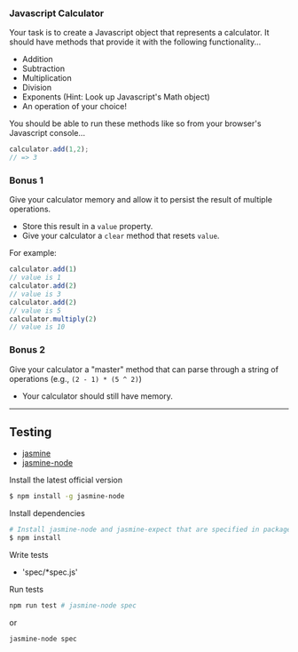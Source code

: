 ### Javascript Calculator

Your task is to create a Javascript object that represents a calculator. It should have methods that provide it with the following functionality...
* Addition
* Subtraction
* Multiplication
* Division
* Exponents (Hint: Look up Javascript's Math object)
* An operation of your choice!

You should be able to run these methods like so from your browser's Javascript console...
```js
calculator.add(1,2);
// => 3
```

### Bonus 1

Give your calculator memory and allow it to persist the result of multiple operations.
* Store this result in a `value` property.
* Give your calculator a `clear` method that resets `value`.

For example:

```js
calculator.add(1)
// value is 1
calculator.add(2)
// value is 3
calculator.add(2)
// value is 5
calculator.multiply(2)
// value is 10
```

### Bonus 2

Give your calculator a "master" method that can parse through a string of operations (e.g., `(2 - 1) * (5 ^ 2)`)
* Your calculator should still have memory.

---

## Testing

- [jasmine](http://jasmine.github.io/2.0/introduction.html)
- [jasmine-node](https://github.com/mhevery/jasmine-node)

Install the latest official version

```bash
$ npm install -g jasmine-node
```

Install dependencies

```bash
# Install jasmine-node and jasmine-expect that are specified in package.json
$ npm install
```

Write tests

- 'spec/*spec.js'

Run tests

```bash
npm run test # jasmine-node spec
```

or

```bash
jasmine-node spec
```
